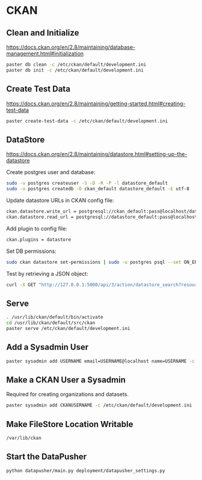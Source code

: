 # CKAN


## Clean and Initialize

https://docs.ckan.org/en/2.8/maintaining/database-management.html#initialization

```bash
paster db clean -c /etc/ckan/default/development.ini
paster db init -c /etc/ckan/default/development.ini
```


## Create Test Data

https://docs.ckan.org/en/2.8/maintaining/getting-started.html#creating-test-data

```bash
paster create-test-data -c /etc/ckan/default/development.ini
```

## DataStore

https://docs.ckan.org/en/2.8/maintaining/datastore.html#setting-up-the-datastore

Create postgres user and database:

```bash
sudo -u postgres createuser -S -D -R -P -l datastore_default
sudo -u postgres createdb -O ckan_default datastore_default -E utf-8
```

Update datastore URLs in CKAN config file:

```bash
ckan.datastore.write_url = postgresql://ckan_default:pass@localhost/datastore_default
ckan.datastore.read_url = postgresql://datastore_default:pass@localhost/datastore_default
```

Add plugin to config file:

```bash
ckan.plugins = datastore
```

Set DB permissions:

```bash
sudo ckan datastore set-permissions | sudo -u postgres psql --set ON_ERROR_STOP=1
```

Test by retrieving a JSON object:

```bash
curl -X GET "http://127.0.0.1:5000/api/3/action/datastore_search?resource_id=_table_metadata"
```


## Serve

```bash
. /usr/lib/ckan/default/bin/activate
cd /usr/lib/ckan/default/src/ckan
paster serve /etc/ckan/default/development.ini
```


## Add a Sysadmin User

```bash
paster sysadmin add USERNAME email=USERNAME@localhost name=USERNAME -c /etc/ckan/default/development.ini
```


## Make a CKAN User a Sysadmin

Required for creating organizations and datasets.

```bash
paster sysadmin add CKANUSERNAME -c /etc/ckan/default/development.ini
```


## Make FileStore Location Writable

```bash
/var/lib/ckan
```


## Start the DataPusher

```bash
python datapusher/main.py deployment/datapusher_settings.py
```

